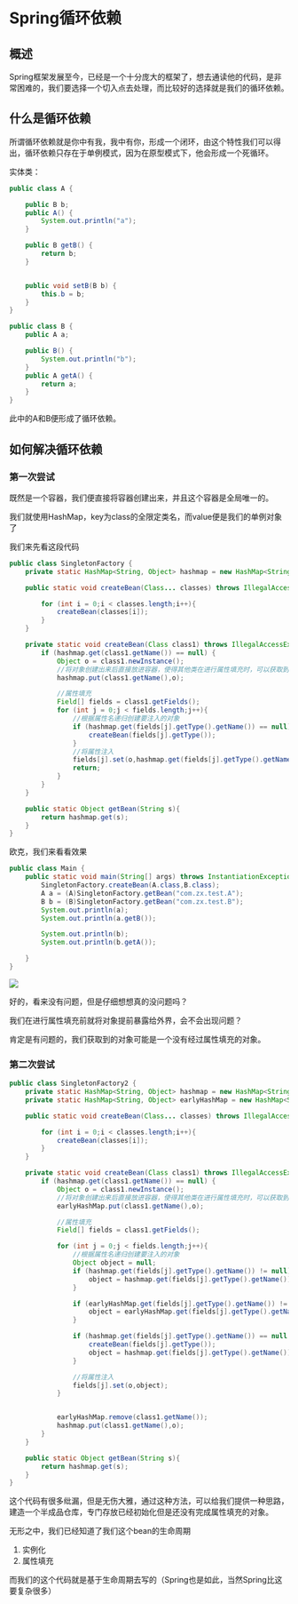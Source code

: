 # Spring循环依赖

## 概述

Spring框架发展至今，已经是一个十分庞大的框架了，想去通读他的代码，是非常困难的，我们要选择一个切入点去处理，而比较好的选择就是我们的循环依赖。

## 什么是循环依赖

所谓循环依赖就是你中有我，我中有你，形成一个闭环，由这个特性我们可以得出，循环依赖只存在于单例模式，因为在原型模式下，他会形成一个死循环。

实体类：

```java
public class A {

    public B b;
    public A() {
        System.out.println("a");
    }

    public B getB() {
        return b;
    }


    public void setB(B b) {
        this.b = b;
    }
}

public class B {
    public A a;

    public B() {
        System.out.println("b");
    }
    public A getA() {
        return a;
    }
}
```

此中的A和B便形成了循环依赖。

## 如何解决循环依赖

### 第一次尝试

既然是一个容器，我们便直接将容器创建出来，并且这个容器是全局唯一的。

我们就使用HashMap，key为class的全限定类名，而value便是我们的单例对象了

我们来先看这段代码

```java
public class SingletonFactory {
    private static HashMap<String, Object> hashmap = new HashMap<String, Object>();

    public static void createBean(Class... classes) throws IllegalAccessException, InstantiationException {

        for (int i = 0;i < classes.length;i++){
            createBean(classes[i]);
        }
    }

    private static void createBean(Class class1) throws IllegalAccessException, InstantiationException {
        if (hashmap.get(class1.getName()) == null) {
            Object o = class1.newInstance();
            //将对象创建出来后直接放进容器，使得其他类在进行属性填充时，可以获取到这个对象
            hashmap.put(class1.getName(),o);

            //属性填充
            Field[] fields = class1.getFields();
            for (int j = 0;j < fields.length;j++){
                //根据属性名递归创建要注入的对象
                if (hashmap.get(fields[j].getType().getName()) == null){
                    createBean(fields[j].getType());
                }
                //将属性注入
                fields[j].set(o,hashmap.get(fields[j].getType().getName()));
                return;
            }
        }
    }

    public static Object getBean(String s){
        return hashmap.get(s);
    }
}
```

欧克，我们来看看效果

```java
public class Main {
    public static void main(String[] args) throws InstantiationException, IllegalAccessException, ClassNotFoundException {
        SingletonFactory.createBean(A.class,B.class);
        A a = (A)SingletonFactory.getBean("com.zx.test.A");
        B b = (B)SingletonFactory.getBean("com.zx.test.B");
        System.out.println(a);
        System.out.println(a.getB());

        System.out.println(b);
        System.out.println(b.getA());

    }
}
```

![](https://pic.imgdb.cn/item/607fbe8902af4a6ed46e5af6.jpg)

好的，看来没有问题，但是仔细想想真的没问题吗？

我们在进行属性填充前就将对象提前暴露给外界，会不会出现问题？

肯定是有问题的，我们获取到的对象可能是一个没有经过属性填充的对象。

### 第二次尝试

```java
public class SingletonFactory2 {
    private static HashMap<String, Object> hashmap = new HashMap<String, Object>();
    private static HashMap<String, Object> earlyHashMap = new HashMap<String, Object>();

    public static void createBean(Class... classes) throws IllegalAccessException, InstantiationException {

        for (int i = 0;i < classes.length;i++){
            createBean(classes[i]);
        }
    }

    private static void createBean(Class class1) throws IllegalAccessException, InstantiationException {
        if (hashmap.get(class1.getName()) == null) {
            Object o = class1.newInstance();
            //将对象创建出来后直接放进容器，使得其他类在进行属性填充时，可以获取到这个对象
            earlyHashMap.put(class1.getName(),o);

            //属性填充
            Field[] fields = class1.getFields();

            for (int j = 0;j < fields.length;j++){
                //根据属性名递归创建要注入的对象
                Object object = null;
                if (hashmap.get(fields[j].getType().getName()) != null){
                    object = hashmap.get(fields[j].getType().getName());
                }

                if (earlyHashMap.get(fields[j].getType().getName()) != null){
                    object = earlyHashMap.get(fields[j].getType().getName());
                }

                if (hashmap.get(fields[j].getType().getName()) == null && earlyHashMap.get(fields[j].getType().getName()) == null){
                    createBean(fields[j].getType());
                    object = hashmap.get(fields[j].getType().getName());
                }

                //将属性注入
                fields[j].set(o,object);
            }


            earlyHashMap.remove(class1.getName());
            hashmap.put(class1.getName(),o);
        }
    }

    public static Object getBean(String s){
        return hashmap.get(s);
    }
}
```

这个代码有很多纰漏，但是无伤大雅，通过这种方法，可以给我们提供一种思路，建造一个半成品仓库，专门存放已经初始化但是还没有完成属性填充的对象。

无形之中，我们已经知道了我们这个bean的生命周期

1. 实例化
2. 属性填充

而我们的这个代码就是基于生命周期去写的（Spring也是如此，当然Spring比这要复杂很多）

